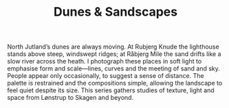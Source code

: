 ﻿---
title: "Dunes & Sandscapes"
description: "Wind-shaped dunes from North Jutland: Rubjerg Knude, Råbjerg Mile and Skagen."
---

North Jutland’s dunes are always moving. At Rubjerg Knude the lighthouse stands above
steep, windswept ridges; at Råbjerg Mile the sand drifts like a slow river across the
heath. I photograph these places in soft light to emphasise form and scale—lines, curves
and the meeting of sand and sky. People appear only occasionally, to suggest a sense of
distance. The palette is restrained and the compositions simple, allowing the landscape
to feel quiet despite its size. This series gathers studies of texture, light and space
from Lønstrup to Skagen and beyond.
